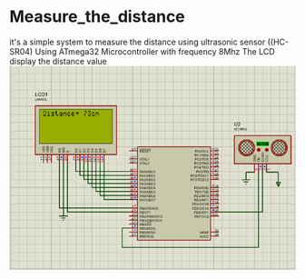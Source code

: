 # Measure_the_distance
it's a simple system to measure the distance using ultrasonic sensor ((HC-SR04)
Using ATmega32 Microcontroller with frequency 8Mhz
The LCD display the distance value
![](https://github.com/Abdel-Rhman-Helal/Measure_the_distance/blob/main/Capture.PNG)
